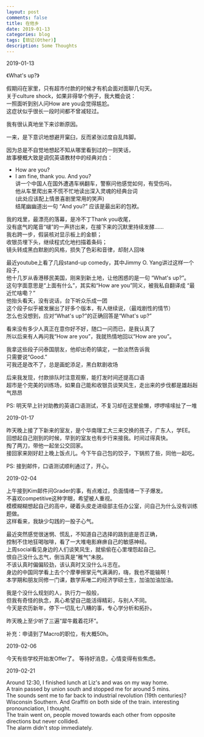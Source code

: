 ```yaml
---
layout: post
comments: false
title: 在他乡
date: 2019-01-13
categories: blog
tags: [琐记(Other)]
description: Some Thoughts
---
```


2019-01-13

《What's up?》

假期闷在家里，只有超市付款的时候才有机会面对面聊几句天。  
关于culture shock，如果非得举个例子，我大概会说：  
一照面听到别人问How are you会觉得尴尬。  
这症状似乎很长一段时间都不曾减轻过。

我有很认真地坐下来诊断原因。

一来，是下意识地想避开窠臼，反而紧张过度自乱阵脚。

因为总是不自觉地想起不知从哪里看到过的一则笑话，  
故事梗概大致是调侃英语教材中的经典对白：  
- How are you?   
- I am fine, thank you. And you?  
讲一个中国人在国外遭遇车祸翻车，警察问他感觉如何，有受伤吗，  
他从车里爬出来不慌不忙地读出深入灵魂的经典台词  
(此处应该配上情景喜剧里常用的笑声)  
结尾幽幽道出一句 “And you?” 应该是最出彩的包袱。  

我的戏里，最漂亮的落幕，是冷不丁Thank you收尾，  
没有底气的尾音“啵”的一声挤出来，在接下来的沉默里持续发酵……    
我右跨一步，假装核对显示板上的金额；  
收银员埋下头，继续程式化地扫描着条码；  
镜头转成黑白默剧的风格，损失了色彩和音律，却耐人回味

最近youtube上看了几段stand-up comedy，其中Jimmy O. Yang讲过这样一个段子，    
他十几岁从香港移民美国，刚来到新土地，让他困惑的是一句 “What's up?”。  
这句字面意思是“上面有什么”，其实和“How are you”同义，被我私自翻译成 “最近忙啥嘞？”  
他抬头看天，没有说话，台下听众乐成一团  
这个段子似乎被发展出了好多个版本，有人继续说，（最戏剧性的情节）  
怎么也没想到，应对“What's up?”的正确回答是“What's up?”  

看来没有多少人真正在意你好不好，随口一问而已，是我认真了  
所以后来有人再问我“How are you”，我就热情地回以“How are you”。

我拿这些段子问泰国朋友，他却出奇的镇定，一脸淡然告诉我  
只需要说“Good.”  
可我还是改不了，总是画蛇添足，黑白默剧收场


后来我发现，付款排队时注意观察，能打发时间还提高口语  
超市是个完美的训练场，如果自己能和收银员谈笑风生，走出来的步伐都是雄赳赳气昂昂


PS: 明天早上针对助教的英语口语测试，不复习却在这里偷懒，啰啰嗦嗦扯了一堆

2019-01-17

昨天晚上接了下新来的室友，是个华南理工大三来交换的孩子，广东人，学EE。  
回想起自己刚到的时候，早到的室友也有步行来接我。时间过得真快。  
掏了两刀，带他一起坐公交回家。  
接回家来刚好赶上晚上饭点儿。今下午自己包的饺子，下锅煎了些，同他一起吃。

PS: 接到邮件，口语测试顺利通过了，开心。

2019-02-04

上午接到Kim邮件问Grader的事，有点难过，负面情绪一下子爆发。  
不喜欢competitive这种字眼，希望被人重视。  
模模糊糊想起自己的高中，硬着头皮走进级部主任办公室，问自己为什么没有训练题做。  
这样看来，我缺少勾践的一股子心气。

最近突然感觉很迷惘、慌乱，不知道自己选择的路到底是否正确，  
控制不住地狂喝咖啡，看了一大堆电影麻痹自己的敏感神经。  
上周social看见身边的人们谈笑风生，就偷偷在心里埋怨起自己。  
恨自己没什么志气，倒当真是“稚气”未脱。  
不该认真时偏偏较劲，该认真时又没什么斗志在。  
身边的中国同学看上去个个摩拳擦掌元气满满的，嗨，我也不能输啊！  
本学期和朋友同修一门课，数学系唯二的经济学硕士生，加油加油加油。  

我是个没什么规划的人，执行力一般般，  
但我有奇怪的执念，真心希望自己能活得精彩，与别人不同。  
今天是农历新年，停下一切乱七八糟的事，专心学分析和拓扑。  

昨天晚上至少听了三遍“犀牛戴着花环”。

补充：申请到了Macro的职位，有大概50h。

2019-02-06

今天有些学校开始发Offer了。
等待好消息，心情变得有些焦虑。

2019-02-21

Around 12:30, I finished lunch at Liz's and was on my way home.  
A train passed by union south and stopped me for around 5 mins.  
The sounds sent me to far back to industrial revolution (19th centuries)?  
Wisconsin Southern. And Graffiti on both side of the train. interesting pronounciation, I thought.  
The train went on, people moved towards each other from opposite directions but never collided.  
The alarm didn't stop immediately.  
